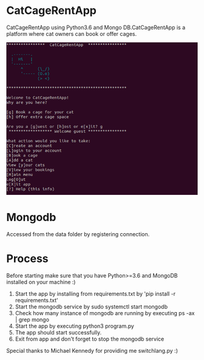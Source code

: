 # CatCageRentApp
CatCageRentApp using Python3.6 and Mongo DB.CatCageRentApp is a platform where cat owners can book or offer cages.


 ![alt text](https://github.com/jack17529/CatCageRentApp/blob/master/Screenshots/CatCageRentApp.png)
    


# Mongodb

Accessed from the data folder by registering connection.

# Process

Before starting make sure that you have Python>=3.6 and MongoDB installed on your machine :)

1. Start the app by installing from requirements.txt by 'pip install -r requirements.txt'
2. Start the mongodb service by sudo systemctl start mongodb
3. Check how many instance of mongodb are running by executing ps -ax | grep mongo
4. Start the app by executing python3 program.py
5. The app should start successfully.
6. Exit from app and don't forget to stop the mongodb service

Special thanks to Michael Kennedy for providing me switchlang.py :)
